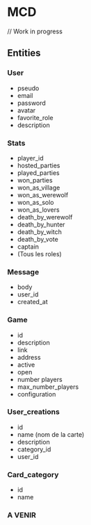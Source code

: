 # MCD

// Work in progress 

## Entities

<!-- TAble utilisateur -->
### User

- pseudo
- email
- password
- avatar
- favorite_role
- description

<!-- Statistiques des joueurs -->
<!-- Entrée qui se crée en même temps qu'un utilisateur -->
### Stats

- player_id
- hosted_parties
- played_parties
- won_parties
- won_as_village
- won_as_werewolf
- won_as_solo
- won_as_lovers
- death_by_werewolf
- death_by_hunter
- death_by_witch
- death_by_vote
- captain
- (Tous les roles)

<!-- Messages entre utilisateurs-->
### Message

- body
- user_id
- created_at

<!-- Partie en cours -->
### Game

- id
- description
- link
- address
- active
- open
- number players
- max_number_players
- configuration

<!-- Cartes crées par les utilisateurs -->
### User_creations

- id
- name (nom de la carte)
- description
- category_id
- user_id

<!-- Catégories des cartes -->
### Card_category

- id
- name

### A VENIR

